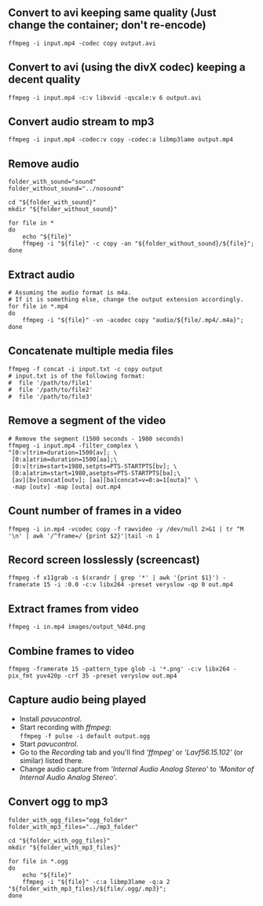 ## Convert to avi keeping same quality (Just change the container; don't re-encode)
    ffmpeg -i input.mp4 -codec copy output.avi

## Convert to avi (using the divX codec) keeping a decent quality
    ffmpeg -i input.mp4 -c:v libxvid -qscale:v 6 output.avi

## Convert audio stream to mp3
    ffmpeg -i input.mp4 -codec:v copy -codec:a libmp3lame output.mp4

## Remove audio
    folder_with_sound="sound"
    folder_without_sound="../nosound"

    cd "${folder_with_sound}"
    mkdir "${folder_without_sound}"

    for file in *
    do
        echo "${file}"
        ffmpeg -i "${file}" -c copy -an "${folder_without_sound}/${file}";
    done

## Extract audio
    # Assuming the audio format is m4a.
    # If it is something else, change the output extension accordingly.
    for file in *.mp4
    do
        ffmpeg -i "${file}" -vn -acodec copy "audio/${file/.mp4/.m4a}";
    done

## Concatenate multiple media files
    ffmpeg -f concat -i input.txt -c copy output
    # input.txt is of the following format:
    #  file '/path/to/file1'
    #  file '/path/to/file2'
    #  file '/path/to/file3'

## Remove a segment of the video
    # Remove the segment (1500 seconds - 1980 seconds)
    ffmpeg -i input.mp4 -filter_complex \
    "[0:v]trim=duration=1500[av]; \
     [0:a]atrim=duration=1500[aa];\
     [0:v]trim=start=1980,setpts=PTS-STARTPTS[bv]; \
     [0:a]atrim=start=1980,asetpts=PTS-STARTPTS[ba];\
     [av][bv]concat[outv]; [aa][ba]concat=v=0:a=1[outa]" \
     -map [outv] -map [outa] out.mp4

## Count number of frames in a video
    ffmpeg -i in.mp4 -vcodec copy -f rawvideo -y /dev/null 2>&1 | tr ^M '\n' | awk '/^frame=/ {print $2}'|tail -n 1

## Record screen losslessly (screencast)
    ffmpeg -f x11grab -s $(xrandr | grep '*' | awk '{print $1}') -framerate 15 -i :0.0 -c:v libx264 -preset veryslow -qp 0 out.mp4

## Extract frames from video
    ffmpeg -i in.mp4 images/output_%04d.png

## Combine frames to video
    ffmpeg -framerate 15 -pattern_type glob -i '*.png' -c:v libx264 -pix_fmt yuv420p -crf 35 -preset veryslow out.mp4

## Capture audio being played
 - Install *pavucontrol*.
 - Start recording with *ffmpeg*:  
   `ffmpeg -f pulse -i default output.ogg`
 - Start *pavucontrol*.
 - Go to the *Recording* tab and you'll find *'ffmpeg'* or *'Lavf56.15.102'* (or similar) listed there.
 - Change audio capture from *'Internal Audio Analog Stereo'* to *'Monitor of Internal Audio Analog Stereo'*.


## Convert ogg to mp3
    folder_with_ogg_files="ogg_folder"
    folder_with_mp3_files="../mp3_folder"

    cd "${folder_with_ogg_files}"
    mkdir "${folder_with_mp3_files}"

    for file in *.ogg
    do
        echo "${file}"
        ffmpeg -i "${file}" -c:a libmp3lame -q:a 2 "${folder_with_mp3_files}/${file/.ogg/.mp3}";
    done

